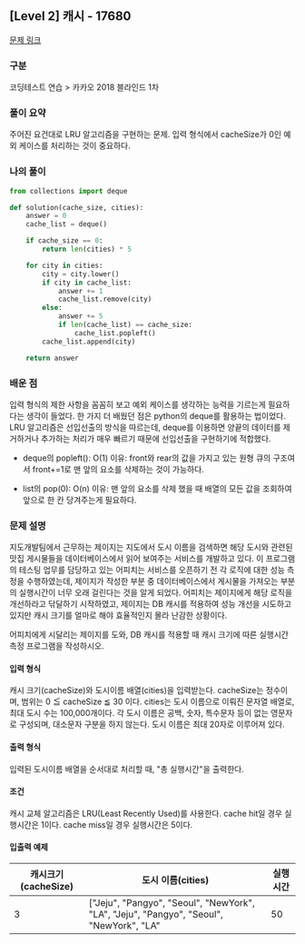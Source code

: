 ## [Level 2] 캐시 - 17680

[문제 링크](https://school.programmers.co.kr/learn/courses/30/lessons/17680)

### 구분

코딩테스트 연습 > 카카오 2018 블라인드 1차

### 풀이 요약

주어진 요건대로 LRU 알고리즘을 구현하는 문제.
입력 형식에서 cacheSize가 0인 예외 케이스를 처리하는 것이 중요하다.

### 나의 풀이

```python
from collections import deque

def solution(cache_size, cities):
    answer = 0
    cache_list = deque()

    if cache_size == 0:
        return len(cities) * 5

    for city in cities:
        city = city.lower()
        if city in cache_list:
            answer += 1
            cache_list.remove(city)
        else:
            answer += 5
            if len(cache_list) == cache_size:
                cache_list.popleft()
        cache_list.append(city)

    return answer
```

### 배운 점

입력 형식의 제한 사항을 꼼꼼히 보고 예외 케이스를 생각하는 능력을 기르는게 필요하다는 생각이 들었다. 한 가지 더 배웠던 점은 python의 deque를 활용하는 법이었다. LRU 알고리즘은 선입선출의 방식을 따르는데, deque를 이용하면 양끝의 데이터를 제거하거나 추가하는 처리가 매우 빠르기 때문에 선입선출을 구현하기에 적합했다.

- deque의 popleft(): O(1)
  이유: front와 rear의 값을 가지고 있는 원형 큐의 구조여서 front+=1로 맨 앞의 요소를 삭제하는 것이 가능하다.

- list의 pop(0): O(n)
  이유: 맨 앞의 요소를 삭제 했을 때 배열의 모든 값을 조회하여 앞으로 한 칸 당겨주는게 필요하다.

### 문제 설명

지도개발팀에서 근무하는 제이지는 지도에서 도시 이름을 검색하면 해당 도시와 관련된 맛집 게시물들을 데이터베이스에서 읽어 보여주는 서비스를 개발하고 있다.
이 프로그램의 테스팅 업무를 담당하고 있는 어피치는 서비스를 오픈하기 전 각 로직에 대한 성능 측정을 수행하였는데, 제이지가 작성한 부분 중 데이터베이스에서 게시물을 가져오는 부분의 실행시간이 너무 오래 걸린다는 것을 알게 되었다.
어피치는 제이지에게 해당 로직을 개선하라고 닦달하기 시작하였고, 제이지는 DB 캐시를 적용하여 성능 개선을 시도하고 있지만 캐시 크기를 얼마로 해야 효율적인지 몰라 난감한 상황이다.

어피치에게 시달리는 제이지를 도와, DB 캐시를 적용할 때 캐시 크기에 따른 실행시간 측정 프로그램을 작성하시오.

<h4>입력 형식</h4>
캐시 크기(cacheSize)와 도시이름 배열(cities)을 입력받는다.
cacheSize는 정수이며, 범위는 0 ≦ cacheSize ≦ 30 이다.
cities는 도시 이름으로 이뤄진 문자열 배열로, 최대 도시 수는 100,000개이다.
각 도시 이름은 공백, 숫자, 특수문자 등이 없는 영문자로 구성되며, 대소문자 구분을 하지 않는다. 도시 이름은 최대 20자로 이루어져 있다.

<h4>출력 형식</h4>
입력된 도시이름 배열을 순서대로 처리할 때, "총 실행시간"을 출력한다.

<h4>조건</h4>
캐시 교체 알고리즘은 LRU(Least Recently Used)를 사용한다.
cache hit일 경우 실행시간은 1이다.
cache miss일 경우 실행시간은 5이다.

<h4>입출력 예제</h4>
<table>
        <thead><tr>
<th>캐시크기(cacheSize)</th>
<th>도시 이름(cities)</th>
<th>실행시간</th>
</tr>
</thead>
        <tbody>
<tr>
<td>3</td>
<td>["Jeju", "Pangyo", "Seoul", "NewYork", "LA", "Jeju", "Pangyo", "Seoul", "NewYork", "LA"</td>
<td>50</td>
</tr>
</tbody>
      </table>
